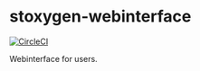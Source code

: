 # stoxygen-webinterface
[![CircleCI](https://circleci.com/gh/hack3d/stoxygen-webinterface.svg?style=svg)](https://circleci.com/gh/hack3d/stoxygen-webinterface)

Webinterface for users.
